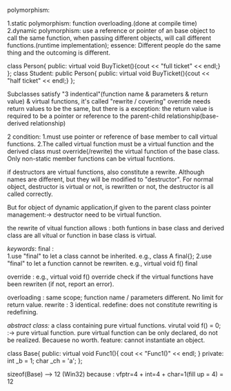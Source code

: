 polymorphism:

1.static polymorphism: function overloading.(done at compile time)
2.dynamic polymorphism: use a reference or pointer of an base object to call the same function, when passing different objects, will call different functions.(runtime implementation);
essence:  Different people do the same thing and the outcoming is different.
 

class Person{
	public:
		virtual void BuyTicket(){cout << "full ticket" << endl;}
};
class Student: public Person{
	public:
		virtual void BuyTicket(){cout << "half ticket" << endl;}
};

Subclasses satisfy "3 indentical"(function name & parameters & return value) & virtual functions, it's called "rewrite / covering"
override needs return values to be the same, but there is a exception: the return value is required to be a pointer or reference to the parent-child relationship(base-derived relationship)
 
2 condition:
	1.must use pointer or reference of base member to call virtual functions.
	2.The called virtual function must be a virtual function and the derived class must override(/rewrite) the virtual function of the base class.
Only non-static member functions can be virtual fucntions.

if destructors are virtual functions, also constitute a rewrite.
Although names are different, but they will be modified to "destructor".
For normal object, destructor is virtual or not, is rewritten or not,  the destructor is all called correctly.

But for object of dynamic application,if given to the parent class pointer management:->
destructor need to be virtual function.

the rewrite of vitual function allows :   both funtions in base class and derived class are all vitual or function in base class is virtual.

*keywords*:
final  :  
1.use "final" to let a class cannot be inherited.  e.g., class A final{};
2.use "final" to let a function cannot be rewriten. e.g., virtual void f() final

override : e.g., virtual void f() override
check if the virtual functions have been rewriten (if not, report an error).

overloading : same scope; function name / parameters  different. No limit for return value.
rewrite : 3 identical.
redefine: does not constitute rewriting is redefining.

*abstract class:* a class containing pure virtual functions.
virutal void f() = 0;  :-> pure virtual function.   pure virtual function can be only declared, do not be realized.  Becauese no worth.
feature: cannot instantiate an object.



class Base{
public:
	virtual void Func1(){
		cout << "Func1()" << endl;
	}
private:
	int _b = 1;
	char _ch = 'a';
};

sizeof(Base)  --> 12 (Win32)   because : vfptr=4 + int=4 + char=1(fill up = 4) = 12




